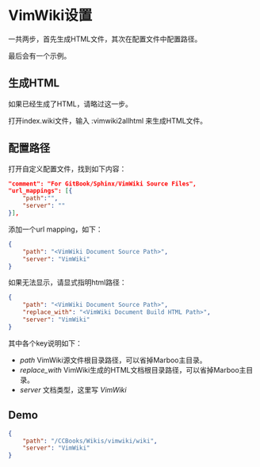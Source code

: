 # VimWiki设置

<!-- create time: 2015-08-06 23:29:42  -->

<!-- This file is created by Marboo<http://marboo.io> template file $MARBOO_HOME/.media/starts/default.md
本文件由 Marboo<http://marboo.io> 模板文件 $MARBOO_HOME/.media/starts/default.md 创建 -->

一共两步，首先生成HTML文件，其次在配置文件中配置路径。

最后会有一个示例。

## 生成HTML

如果已经生成了HTML，请略过这一步。

打开index.wiki文件，输入 :vimwiki2allhtml 来生成HTML文件。

## 配置路径

打开自定义配置文件，找到如下内容：

```json
"comment": "For GitBook/Sphinx/VimWiki Source Files",
"url_mappings": [{
    "path":"",
    "server": ""
}],
```

添加一个url mapping，如下：

```json
{
    "path": "<VimWiki Document Source Path>",
    "server": "VimWiki"
}
```

如果无法显示，请显式指明html路径：

```json
{
    "path": "<VimWiki Document Source Path>",
    "replace_with": "<VimWiki Document Build HTML Path>",
    "server": "VimWiki"
}
```

其中各个key说明如下：

- *path* VimWiki源文件根目录路径，可以省掉Marboo主目录。
- *replace_with* VimWiki生成的HTML文档根目录路径，可以省掉Marboo主目录。
- *server* 文档类型，这里写 *VimWiki*

## Demo

```json
{
    "path": "/CCBooks/Wikis/vimwiki/wiki",
    "server": "VimWiki"
}
```
